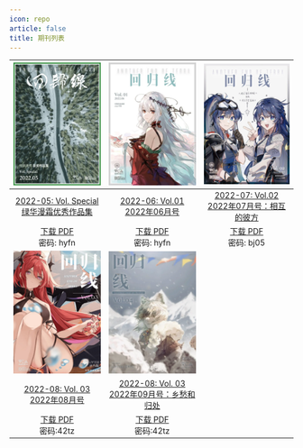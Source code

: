 ```yaml
---
icon: repo
article: false
title: 期刊列表
---
```




|![](./2022-05/res/cover.webp)|![](./2022-06//res/cover.webp)|![](./2022-07/res/cover.webp)|
|:-:|:-:|:-:|
|[2022-05: Vol. Special <br>绿华漫霜优秀作品集](2022-05)|[2022-06: Vol.01 <br>2022年06月号](2022-06)|[2022-07: Vol.02 <br>2022年07月号：相互的彼方](2022-07)|
|[下载 PDF](https://wwb.lanzouf.com/b011miqxc)<br>密码: hyfn|[下载 PDF](https://wwb.lanzouf.com/b011miqxc)<br>密码: hyfn|[下载 PDF](https://wwb.lanzouf.com/b011u6cne)<br>密码: bj05|
|![](./2022-08/res/cover.webp)|![](./2022-09/res/cover.webp)| |
|[2022-08: Vol. 03 <br>2022年08月号](2022-08)|[2022-08: Vol. 03 <br>2022年09月号：乡愁和归处](2022-09)| |
|[下载 PDF](https://wwb.lanzouy.com/b011ya7gf)<br>密码:42tz|[下载 PDF](https://wwb.lanzouy.com/b011ya7gf)<br>密码:42tz| |

<!-- todo: 全部完成后替换九月刊资源 -->

<ArticleAd />